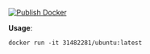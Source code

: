 [![Publish Docker](https://github.com/GhostMaster69-dev/docker/actions/workflows/build.yml/badge.svg)](https://github.com/GhostMaster69-dev/docker/actions/workflows/build.yml)


**Usage**:

```
docker run -it 31482281/ubuntu:latest
```
